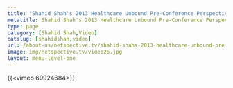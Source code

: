 ```yaml
---
title: "Shahid Shah's 2013 Healthcare Unbound Pre-Conference Perspectives"
metatitle: Shahid Shah's 2013 Healthcare Unbound Pre-Conference Perspectives - Netspective
type: page
category: [Shahid Shah,Video]
catslug: [shahidshah,video]
url: /about-us/netspective.tv/shahid-shahs-2013-healthcare-unbound-pre-conference-perspectives/
image: img/netspective.tv/video26.jpg
layout: menu-level-one
---
```


{{<vimeo 69924684>}}

